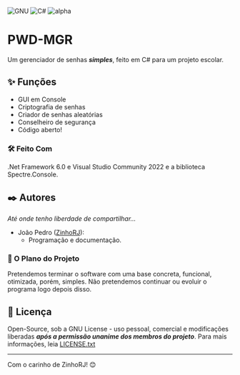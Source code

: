 ![GNU](https://img.shields.io/badge/licen%C3%A7a-GNU%20v3.0-green) ![C#](https://img.shields.io/badge/linguagem-C%23-blue) ![alpha](https://img.shields.io/badge/vers%C3%A3o-alpha-9cf)
# **PWD-MGR**
Um gerenciador de senhas _**simples**_, feito em C# para um projeto escolar.

## ✨ Funções
* GUI em Console
* Criptografia de senhas
* Criador de senhas aleatórias
* Conselheiro de segurança
* Código aberto!

### 🛠️ Feito Com
.Net Framework 6.0 e Visual Studio Community 2022 e a biblioteca Spectre.Console.

## ✒️ Autores
_Até onde tenho liberdade de compartilhar..._
* João Pedro ([ZinhoRJ](https://github.com/ZinhoRJ)):
     - Programação e documentação.

### 🔩 O Plano do Projeto
Pretendemos terminar o software com uma base concreta, funcional, otimizada, porém, simples.
Não pretendemos continuar ou evoluir o programa logo depois disso.

## 📄 Licença
Open-Source, sob a GNU License - uso pessoal, comercial e modificações liberadas _**após a permissão unanime dos membros do projeto**_.
Para mais informações, leia [LICENSE.txt](https://github.com/ZinhoRJ/PWD-MGR/blob/master/LICENSE.txt)

---
Com o carinho de ZinhoRJ! 😊
